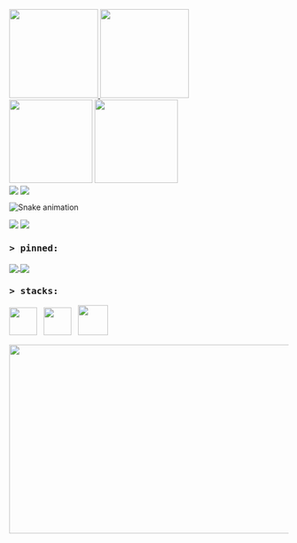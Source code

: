 <!--- comments in html --->
<!--- https://github.com/anuraghazra/github-readme-stats --->
<div>
<a href="https://github.com/edgartamasiro?tab=repositories">
<img height="160" src="https://github-readme-stats-sigma-five.vercel.app/api?username=edgartamasiro&show_icons=true&theme=vision-friendly-dark&hide_border=true&include_all_commits=true&count_private=true"/>
<img height="160" src="https://github-readme-stats-sigma-five.vercel.app/api/top-langs/?username=edgartamasiro&layout=compact&theme=vision-friendly-dark&hide_border=true"/></a>
</div>

<div>
<a href="https://github.com/edgartamasiro/edgartamasiro">
<img height="150" src="https://github-readme-stats-sigma-five.vercel.app/api/pin/?username=edgartamasiro&repo=edgartamasiro&theme=chartreuse-dark&hide_border=true"/></a>
<a href="https://github.com/edgartamasiro/dashboard_supermarket_sales">  
<img height="150" src="https://github-readme-stats-sigma-five.vercel.app/api/pin/?username=edgartamasiro&repo=dashboard_supermarket_sales&theme=chartreuse-dark&hide_border=true"/></a>
</div>






<div>
<a href="https://github.com/edgartamasiro/edgartamasiro">
<img align="center" src="https://github-readme-stats-sigma-five.vercel.app/api/pin/?username=edgartamasiro&repo=edgartamasiro&theme=chartreuse-dark&hide_border=true" /></a>
<a href="https://github.com/edgartamasiro/dashboard_supermarket_sales">
<img align="center" src="https://github-readme-stats-sigma-five.vercel.app/api/pin/?username=edgartamasiro&repo=dashboard_supermarket_sales&theme=chartreuse-dark&hide_border=true"/></a>
</div>

![Snake animation](https://github.com/edgartamasiro/edgartamasiro/blob/output/github-contribution-grid-snake.svg)

<div>
<a href="https://www.linkedin.com/in/edgartamasiro" target="_blank" rel="noopener noreferrer"><img src="https://img.shields.io/badge/-LinkedIn-%230e76a8?style=flat&logo=linkedin&logoColor=white"></a>
<a href="https://instagram.com/edgartamasiro" target="_blank" rel="noopener noreferrer"><img src="https://img.shields.io/badge/-Instagram-%23cc0079?style=flat&logo=instagram&logoColor=white"></a>
</div>
<p></p>

### <samp>&gt; pinned: </samp>
<!---[![Customized Card](https://github-readme-stats-sigma-five.vercel.app/api/pin?username=edgartamasiro&repo=edgartamasiro&theme=chartreuse-dark&border_color=000000)](https://github.com/edgartamasiro/edgartamasiro)
[![Customized Card](https://github-readme-stats-sigma-five.vercel.app/api/pin?username=edgartamasiro&repo=dashboard_supermarket_sales&theme=chartreuse-dark&hide_border=true)](https://github.com/edgartamasiro/dashboard_supermarket_sales)--->
<a href="https://github.com/edgartamasiro/edgartamasiro">
  <img align="center" src="https://github-readme-stats-sigma-five.vercel.app/api/pin/?username=edgartamasiro&repo=edgartamasiro&border_color=000000&theme=chartreuse-dark&hide_border=true" />
</a>
<a href="https://github.com/edgartamasiro/dashboard_supermarket_sales">
  <img align="center" src="https://github-readme-stats-sigma-five.vercel.app/api/pin/?username=edgartamasiro&repo=dashboard_supermarket_sales&border_color=000000&theme=chartreuse-dark&hide_border=true" />
</a>


### <samp>&gt; stacks: </samp>
<img src="https://cdn.jsdelivr.net/gh/devicons/devicon/icons/python/python-original.svg" width="50" height="50"/> &nbsp; <img src="https://cdn.jsdelivr.net/gh/devicons/devicon/icons/postgresql/postgresql-plain.svg" width="50" height="50"/> &nbsp; <img src="https://cdn.jsdelivr.net/gh/devicons/devicon/icons/pandas/pandas-original-wordmark.svg" width="54" height="54"/>

<div align="center">
  <img src="https://media.giphy.com/media/dWesBcTLavkZuG35MI/giphy.gif" width="530" height="340"/>
</div>

<!--- <p align="center"><img src="https://komarev.com/ghpvc/?username=edgartamasiro&style=flat&label=Profile+Views&color=2bd017" alt=""></p> --->

